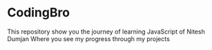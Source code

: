 # CodingBro
This repository show you the journey of learning JavaScript of Nitesh Dumjan Where you see my progress through my projects
